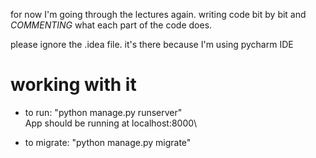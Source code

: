 for now I'm going through the lectures again. writing code bit by bit and *COMMENTING* what each part of the code does.

please ignore the .idea file. it's there because I'm using pycharm IDE

# working with it
* to run: "python manage.py runserver" \
App should be running at localhost:8000\

* to migrate: "python manage.py migrate"
